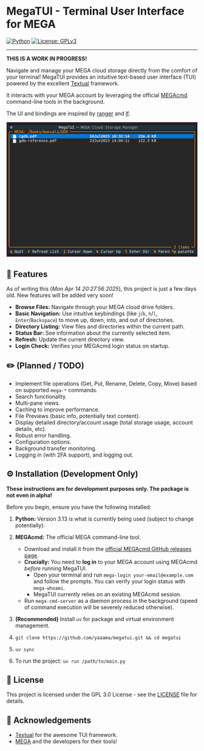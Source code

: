 # MegaTUI - Terminal User Interface for MEGA

[![Python](https://img.shields.io/badge/Python-FFD43B?style=for-the-badge&logo=python&logoColor=blue)](https://www.python.org/)
[![License: GPLv3](https://img.shields.io/badge/GPL--3.0-red?style=for-the-badge)](https://opensource.org/license/gpl-3-0)

---

**THIS IS A WORK IN PROGRESS!**

Navigate and manage your MEGA cloud storage directly from the comfort of your
terminal! MegaTUI provides an intuitive text-based user interface (TUI)
powered by the excellent [Textual](https://github.com/Textualize/textual)
framework.

It interacts with your MEGA account by leveraging the official
[MEGAcmd](https://github.com/meganz/MEGAcmd) command-line tools in the
background.

The UI and bindings are inspired by [ranger](https://github.com/ranger/ranger) and
[lf](https://github.com/gokcehan/lf).

![megatui screenshot](./assets/screenshot.png)

## 🪷 Features

As of writing this (_Mon Apr 14 20:27:56 2025_), this project is just a few days
old. New features will be added very soon!

- **Browse Files:** Navigate through your MEGA cloud drive folders.
- **Basic Navigation:** Use intuitive keybindings (like `j`/`k`, `h`/`l`, `Enter`/`Backspace`) to move up, down, into, and out of directories.
- **Directory Listing:** View files and directories within the current path.
- **Status Bar:** See information about the currently selected item.
- **Refresh:** Update the current directory view.
- **Login Check:** Verifies your MEGAcmd login status on startup.

## ✏️ (Planned / TODO)

- Implement file operations (Get, Put, Rename, Delete, Copy, Move) based on supported `mega-*` commands.
- Search functionality.
- Multi-pane views.
- Caching to improve performance.
- File Previews (basic info, potentially text content).
- Display detailed directory/account usage (total storage usage, account details, etc).
- Robust error handling.
- Configuration options.
- Background transfer monitoring.
- Logging in (with 2FA support), and logging out.

## ⚙️ Installation (Development Only)

**These instructions are for development purposes only. The package is not even in alpha!**

Before you begin, ensure you have the following installed:

1.  **Python:** Version 3.13 is what is currently being used (subject to change potentially).
2.  **MEGAcmd:** The official MEGA command-line tool.

    - Download and install it from the [official MEGAcmd GitHub releases page](https://github.com/meganz/MEGAcmd/releases).
    - **Crucially:** You need to **log in** to your MEGA account using MEGAcmd
      _before_ running MegaTUI.
      - Open your terminal and run `mega-login your-email@example.com` and follow the prompts.
        You can verify your login status with `mega-whoami`.
      - MegaTUI currently relies on an existing MEGAcmd session.
    - Run `mega-cmd-server` as a daemon process in the background (speed of
      command execution will be severely reduced otherwise).

3.  **(Recommended)** Install `uv` for package and virtual environment management.
4.  `git clone https://github.com/yaaama/megatui.git && cd megatui`
5.  `uv sync`
6.  To run the project: `uv run /path/to/main.py`

## 📄 License

This project is licensed under the GPL 3.0 License - see the [LICENSE](LICENSE) file for details.

## 🙏 Acknowledgements

- [Textual](https://github.com/Textualize/textual) for the awesome TUI framework.
- [MEGA](https://mega.nz/) and the developers for their tools!
